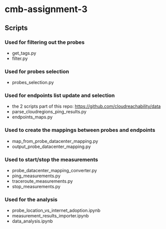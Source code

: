 # cmb-assignment-3

## Scripts

### Used for filtering out the probes

- get_tags.py
- filter.py

### Used for probes selection

- probes_selection.py

### Used for endpoints list update and selection

- the 2 scripts part of this repo:
    https://github.com/cloudreachability/data
- parse_cloudregions_ping_results.py
- endpoints_maps.py

### Used to create the mappings between probes and endpoints

- map_from_probe_datacenter_mapping.py
- output_probe_datacenter_mapping.py

### Used to start/stop the measurements

- probe_datacenter_mapping_converter.py
- ping_measurements.py
- traceroute_measurements.py
- stop_measurements.py

### Used for the analysis

- probe_location_vs_internet_adoption.ipynb
- measurement_results_importer.ipynb
- data_analysis.ipynb
